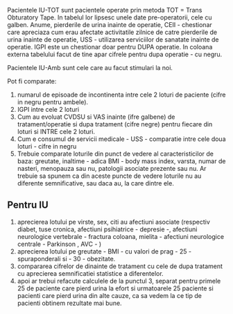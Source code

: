 Pacientele IU-TOT sunt pacientele operate prin metoda TOT = Trans Obturatory Tape. In tabelul lor lipsesc unele date pre-operatorii, cele cu galben. Anume, pierderile de urina inainte de operatie, CEII - chestionar care apreciaza cum erau afectate activitatile zilnice de catre pierderile de urina inainte de operatie, USS - utilizarea serviciilor de sanatate inainte de operatie. IGPI este un chestionar doar pentru DUPA operatie. In coloana externa tabelului facut de tine apar cifrele pentru dupa operatie - cu negru.

Pacientele IU-Amb sunt cele care au facut stimulari la noi.

Pot fi comparate: 
1. numarul de episoade de incontinenta intre cele 2 loturi de paciente (cifre in negru pentru ambele). 
2. IGPI intre cele 2 loturi
3. Cum au evoluat CVDSU si VAS inainte (ifre galbene) de tratament/operatie si dupa tratament (cifre negre) pentru fiecare din loturi si INTRE cele 2 loturi.
4. Cum e consumul de servicii medicale - USS - comparatie intre cele doua loturi - cifre in negru
5. Trebuie comparate loturile din punct de vedere al caracteristicilor de baza: greutate, inaltime - adica BMI - body mass index, varsta, numar de nasteri, menopauza sau nu, patologii asociate prezente sau nu. Ar trebuie sa spunem ca din aceste puncte de vedere loturile nu au diferente semnificative, sau daca au, la care dintre ele. 

Pentru IU
----

1. aprecierea lotului pe virste, sex, citi au afectiuni asociate (respectiv diabet, tuse cronica, afectiuni psihiatrice - depresie -, afectiuni neurologice vertebrale - fractura coloana, mielita - afectiuni neurologice centrale - Parkinson , AVC - )
2. aprecierea lotului pe greutate - BMI - cu valori de prag - 25 -spuraponderali si - 30 - obezitate.
3. compararea cifrelor de dinainte de tratament cu cele de dupa tratament cu aprecierea semnificatiei statistice a diferentelor.
4. apoi ar trebui refacute calculele de la punctul 3, separat pentru primele 25 de paciente care pierd urina la efort si urmatoarele 25 paciente si pacienti care pierd urina din alte cauze, ca sa vedem la ce tip de pacienti obtinem rezultate mai bune.
